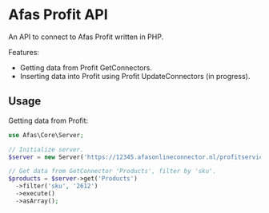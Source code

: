 # Afas Profit API

An API to connect to Afas Profit written in PHP.

Features:
- Getting data from Profit GetConnectors.
- Inserting data into Profit using Profit UpdateConnectors (in progress).

## Usage

Getting data from Profit:
```php
use Afas\Core\Server;

// Initialize server.
$server = new Server('https://12345.afasonlineconnector.nl/profitservices', 'ABCDEFGHIJK1234');

// Get data from GetConnector 'Products', filter by 'sku'.
$products = $server->get('Products')
  ->filter('sku', '2612')
  ->execute()
  ->asArray();
```
